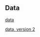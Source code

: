 ## Data

[data](https://drive.google.com/file/d/1pTKkQ-RGdE8fmCN5APsV1h3DRmJ7gRq3/view?usp=sharing)

[data, version 2](https://drive.google.com/file/d/1xqkG6gVdUf6Fb92CANxuP5KmQ5ory84Z/view?usp=sharing)
